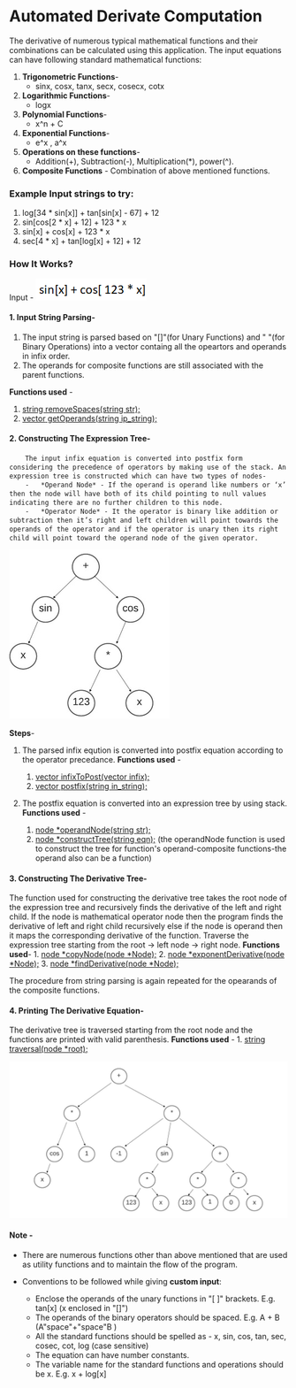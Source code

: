 # Automated Derivate Computation

The derivative of numerous typical mathematical functions and their combinations can be calculated using this application. 
The input equations can have following standard mathematical functions:
1.	**Trigonometric Functions**- 
    - sinx, cosx, tanx, secx, cosecx, cotx
2.	**Logarithmic Functions**-
    - logx
3.	**Polynomial Functions**-
    - x^n + C
4.	**Exponential Functions**-
    - e^x , a^x
5. **Operations on these functions**-
    - Addition(+), Subtraction(-), Multiplication(*), power(^).
6. **Composite Functions** - Combination of above mentioned functions.  


### Example Input strings to try:
1. log[34 * sin[x]] + tan[sin[x] - 67] + 12
2. sin[cos[2 * x] + 12] + 123 * x
3. sin[x] + cos[x] + 123 * x
4. sec[4 * x] + tan[log[x] + 12] + 12


### How It Works?

Input - 
![Input](img/input.png)


#### **1. Input String Parsing**-
   1. The input string is parsed based on "[]"(for Unary Functions) and " "(for Binary Operations) into a vector containg all the opeartors and operands in infix order.
   2. The operands for composite functions are still associated with the parent functions.
   
   **Functions used** - 
   1. [string removeSpaces(string str);](https://github.com/Tanvie/Automated-Derivative-Computation/blob/master/main.cpp#L172)
   2. [vector<string> getOperands(string ip_string);](https://github.com/Tanvie/Automated-Derivative-Computation/blob/master/main.cpp#L182)

#### **2. Constructing The Expression Tree**-
        The input infix equation is converted into postfix form considering the precedence of operators by making use of the stack. An expression tree is constructed which can have two types of nodes- 
        -	*Operand Node* - If the operand is operand like numbers or ‘x’ then the node will have both of its child pointing to null values indicating there are no further children to this node.
        -	*Operator Node* - It the operator is binary like addition or subtraction then it’s right and left children will point towards the operands of the operator and if the operator is unary then its right child will point toward the operand node of the given operator.

![Expression Tree](img/expression-1.jpg)

   **Steps**-
   1. The parsed infix eqution is converted into postfix equation according to the operator precedance.
   **Functions used** - 
       1. [vector<string> infixToPost(vector<string> infix);](https://github.com/Tanvie/Automated-Derivative-Computation/blob/master/main.cpp#L220)
       2. [vector<string> postfix(string in_string);](https://github.com/Tanvie/Automated-Derivative-Computation/blob/master/main.cpp#L273)
   
   2. The postfix equation is converted into an expression tree by using stack.
   **Functions used** - 
      1. [node *operandNode(string str);](https://github.com/Tanvie/Automated-Derivative-Computation/blob/master/main.cpp#L287)
      2. [node *constructTree(string eqn);](https://github.com/Tanvie/Automated-Derivative-Computation/blob/master/main.cpp#L316)
   (the operandNode function is used to construct the tree for function's operand-composite functions-the operand also can be a function)


#### **3. Constructing The Derivative Tree**- 
The function used for constructing the derivative tree takes the root node of the expression tree and recursively finds the derivative of the left and right child. If the node is mathematical operator node then the program finds the derivative of left and right child recursively else if the node is operand then it maps the corresponding derivative of the function.
Traverse the expression tree starting from the root -> left node -> right node.
    **Functions used**- 
          1. [node *copyNode(node *Node);](https://github.com/Tanvie/Automated-Derivative-Computation/blob/master/main.cpp#L380)
          2. [node *exponentDerivative(node *Node);](https://github.com/Tanvie/Automated-Derivative-Computation/blob/master/main.cpp#L398)
          3. [node *findDerivative(node *Node);](https://github.com/Tanvie/Automated-Derivative-Computation/blob/master/main.cpp#L491)

The procedure from string parsing is again repeated for the opearands of the composite functions. 

#### **4. Printing The Derivative Equation**-
The derivative tree is traversed starting from the root node and the functions are printed with valid parenthesis.
     **Functions used** - 
     1. [string traversal(node *root);](https://github.com/Tanvie/Automated-Derivative-Computation/blob/master/main.cpp#L128)

![DerivativeTree](img/derivative-1.jpg)

#### Note - 
- There are numerous functions other than above mentioned that are used as utility functions and to maintain the flow of the program.

- Conventions to be followed while giving **custom input**: 
  - Enclose the operands of the unary functions in "[ ]" brackets. E.g. tan[x] (x enclosed in "[]")
  - The operands of the binary operators should be spaced. E.g. A + B (A"space"+"space"B )
  - All the standard functions should be spelled as - x, sin, cos, tan, sec, cosec, cot, log (case sensitive)
  - The equation can have number constants.
  - The variable name for the standard functions and operations should be x. E.g. x + log[x]

   

